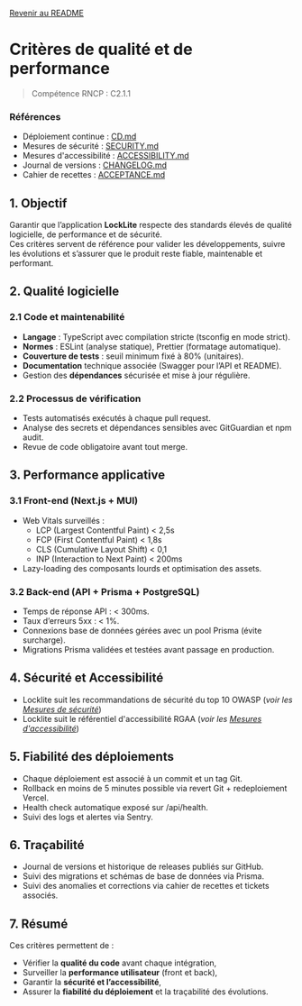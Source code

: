 [Revenir au README](README.md)

# Critères de qualité et de performance

> Compétence RNCP : C2.1.1

[//]: # (TODO: Add when we will have lighthouse -> LIGHTHOUSE)

### Références

- Déploiement continue : [CD.md](CD.md)
- Mesures de sécurité : [SECURITY.md](SECURITY.md)
- Mesures d'accessibilité : [ACCESSIBILITY.md](ACCESSIBILITY.md)
- Journal de versions : [CHANGELOG.md](CHANGELOG.md)
- Cahier de recettes : [ACCEPTANCE.md](ACCEPTANCE.md)

## 1. Objectif

Garantir que l’application **LockLite** respecte des standards élevés de qualité logicielle, de performance et de
sécurité.  
Ces critères servent de référence pour valider les développements, suivre les évolutions et s’assurer que le produit
reste fiable, maintenable et performant.

## 2. Qualité logicielle

### 2.1 Code et maintenabilité

- **Langage** : TypeScript avec compilation stricte (tsconfig en mode strict).
- **Normes** : ESLint (analyse statique), Prettier (formatage automatique).
- **Couverture de tests** : seuil minimum fixé à 80% (unitaires).
- **Documentation** technique associée (Swagger pour l’API et README).
- Gestion des **dépendances** sécurisée et mise à jour régulière.

### 2.2 Processus de vérification

- Tests automatisés exécutés à chaque pull request.
- Analyse des secrets et dépendances sensibles avec GitGuardian et npm audit.
- Revue de code obligatoire avant tout merge.

## 3. Performance applicative

### 3.1 Front-end (Next.js + MUI)

- Web Vitals surveillés :
  - LCP (Largest Contentful Paint) < 2,5s
  - FCP (First Contentful Paint) < 1,8s
  - CLS (Cumulative Layout Shift) < 0,1
  - INP (Interaction to Next Paint) < 200ms
- Lazy-loading des composants lourds et optimisation des assets.

[//]: # (TODO: LIGHTHOUSE)

[//]: # (- Audit régulier avec Lighthouse en préproduction.)

### 3.2 Back-end (API + Prisma + PostgreSQL)

- Temps de réponse API : < 300ms.
- Taux d’erreurs 5xx : < 1%.
- Connexions base de données gérées avec un pool Prisma (évite surcharge).
- Migrations Prisma validées et testées avant passage en production.

## 4. Sécurité et Accessibilité

- Locklite suit les recommandations de sécurité du top 10 OWASP (_voir les [Mesures de sécurité](SECURITY.md)_)
- Locklite suit le référentiel d'accessibilité RGAA (_voir les [Mesures d'accessibilité](ACCESSIBILITY.md)_)

## 5. Fiabilité des déploiements

- Chaque déploiement est associé à un commit et un tag Git.
- Rollback en moins de 5 minutes possible via revert Git + redeploiement Vercel.
- Health check automatique exposé sur /api/health.
- Suivi des logs et alertes via Sentry.

## 6. Traçabilité

- Journal de versions et historique de releases publiés sur GitHub.
- Suivi des migrations et schémas de base de données via Prisma.
- Suivi des anomalies et corrections via cahier de recettes et tickets associés.

## 7. Résumé

Ces critères permettent de :

- Vérifier la **qualité du code** avant chaque intégration,
- Surveiller la **performance utilisateur** (front et back),
- Garantir la **sécurité et l’accessibilité**,
- Assurer la **fiabilité du déploiement** et la traçabilité des évolutions.
